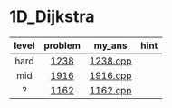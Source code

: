 # 1D_Dijkstra
| level | problem | my_ans | hint |
| :--: | :--: | :--: | :--: |
| hard | [1238](https://www.acmicpc.net/problem/1238) | [1238.cpp](./1238/1238.cpp) |  |
| mid | [1916](https://www.acmicpc.net/problem/1916) | [1916.cpp](./1916/1916.cpp) |  |
| ? | [1162](https://www.acmicpc.net/problem/1162) | [1162.cpp](./1162/1162.cpp) |  |
